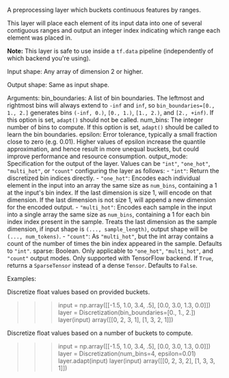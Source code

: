A preprocessing layer which buckets continuous features by ranges.

This layer will place each element of its input data into one of several
contiguous ranges and output an integer index indicating which range each
element was placed in.

**Note:** This layer is safe to use inside a `tf.data` pipeline
(independently of which backend you're using).

Input shape:
    Any array of dimension 2 or higher.

Output shape:
    Same as input shape.

Arguments:
    bin_boundaries: A list of bin boundaries.
        The leftmost and rightmost bins
        will always extend to `-inf` and `inf`,
        so `bin_boundaries=[0., 1., 2.]`
        generates bins `(-inf, 0.)`, `[0., 1.)`, `[1., 2.)`,
        and `[2., +inf)`.
        If this option is set, `adapt()` should not be called.
    num_bins: The integer number of bins to compute.
        If this option is set,
        `adapt()` should be called to learn the bin boundaries.
    epsilon: Error tolerance, typically a small fraction
        close to zero (e.g. 0.01). Higher values of epsilon increase
        the quantile approximation, and hence result in more
        unequal buckets, but could improve performance
        and resource consumption.
    output_mode: Specification for the output of the layer.
        Values can be `"int"`, `"one_hot"`, `"multi_hot"`, or
        `"count"` configuring the layer as follows:
        - `"int"`: Return the discretized bin indices directly.
        - `"one_hot"`: Encodes each individual element in the
            input into an array the same size as `num_bins`,
            containing a 1 at the input's bin
            index. If the last dimension is size 1, will encode on that
            dimension.  If the last dimension is not size 1,
            will append a new dimension for the encoded output.
        - `"multi_hot"`: Encodes each sample in the input into a
            single array the same size as `num_bins`,
            containing a 1 for each bin index
            index present in the sample.
            Treats the last dimension as the sample
            dimension, if input shape is `(..., sample_length)`,
            output shape will be `(..., num_tokens)`.
        - `"count"`: As `"multi_hot"`, but the int array contains
            a count of the number of times the bin index appeared
            in the sample.
        Defaults to `"int"`.
    sparse: Boolean. Only applicable to `"one_hot"`, `"multi_hot"`,
        and `"count"` output modes. Only supported with TensorFlow
        backend. If `True`, returns a `SparseTensor` instead of
        a dense `Tensor`. Defaults to `False`.

Examples:

Discretize float values based on provided buckets.
>>> input = np.array([[-1.5, 1.0, 3.4, .5], [0.0, 3.0, 1.3, 0.0]])
>>> layer = Discretization(bin_boundaries=[0., 1., 2.])
>>> layer(input)
array([[0, 2, 3, 1],
       [1, 3, 2, 1]])

Discretize float values based on a number of buckets to compute.
>>> input = np.array([[-1.5, 1.0, 3.4, .5], [0.0, 3.0, 1.3, 0.0]])
>>> layer = Discretization(num_bins=4, epsilon=0.01)
>>> layer.adapt(input)
>>> layer(input)
array([[0, 2, 3, 2],
       [1, 3, 3, 1]])
